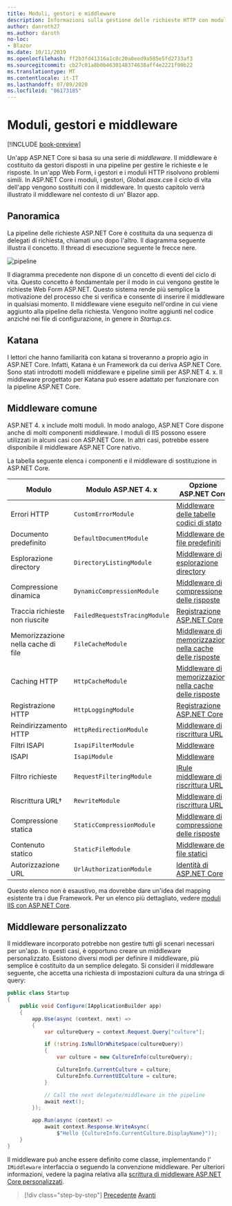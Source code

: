 ```yaml
---
title: Moduli, gestori e middleware
description: Informazioni sulla gestione delle richieste HTTP con moduli, gestori e middleware.
author: danroth27
ms.author: daroth
no-loc:
- Blazor
ms.date: 10/11/2019
ms.openlocfilehash: ff2b3fd41316a1c8c20a0eed9a585e5fd2733af3
ms.sourcegitcommit: cb27c01a8b0b4630148374638aff4e2221f90b22
ms.translationtype: MT
ms.contentlocale: it-IT
ms.lasthandoff: 07/09/2020
ms.locfileid: "86173185"
---
```

# <a name="modules-handlers-and-middleware"></a>Moduli, gestori e middleware

[!INCLUDE [book-preview](../../../includes/book-preview.md)]

Un'app ASP.NET Core si basa su una serie di *middleware*. Il middleware è costituito da gestori disposti in una pipeline per gestire le richieste e le risposte. In un'app Web Form, i gestori e i moduli HTTP risolvono problemi simili. In ASP.NET Core i moduli, i gestori, *Global.asax.cs*e il ciclo di vita dell'app vengono sostituiti con il middleware. In questo capitolo verrà illustrato il middleware nel contesto di un' Blazor app.

## <a name="overview"></a>Panoramica

La pipeline delle richieste ASP.NET Core è costituita da una sequenza di delegati di richiesta, chiamati uno dopo l'altro. Il diagramma seguente illustra il concetto. Il thread di esecuzione seguente le frecce nere.

![pipeline](media/middleware/request-delegate-pipeline.png)

Il diagramma precedente non dispone di un concetto di eventi del ciclo di vita. Questo concetto è fondamentale per il modo in cui vengono gestite le richieste Web Form ASP.NET. Questo sistema rende più semplice la motivazione del processo che si verifica e consente di inserire il middleware in qualsiasi momento. Il middleware viene eseguito nell'ordine in cui viene aggiunto alla pipeline della richiesta. Vengono inoltre aggiunti nel codice anziché nei file di configurazione, in genere in *Startup.cs*.

## <a name="katana"></a>Katana

I lettori che hanno familiarità con katana si troveranno a proprio agio in ASP.NET Core. Infatti, Katana è un Framework da cui deriva ASP.NET Core. Sono stati introdotti modelli middleware e pipeline simili per ASP.NET 4. x. Il middleware progettato per Katana può essere adattato per funzionare con la pipeline ASP.NET Core.

## <a name="common-middleware"></a>Middleware comune

ASP.NET 4. x include molti moduli. In modo analogo, ASP.NET Core dispone anche di molti componenti middleware. I moduli di IIS possono essere utilizzati in alcuni casi con ASP.NET Core. In altri casi, potrebbe essere disponibile il middleware ASP.NET Core nativo.

La tabella seguente elenca i componenti e il middleware di sostituzione in ASP.NET Core.

|Modulo                 |Modulo ASP.NET 4. x           |Opzione ASP.NET Core|
|-----------------------|-----------------------------|-------------------|
|Errori HTTP            |`CustomErrorModule`          |[Middleware delle tabelle codici di stato](/aspnet/core/fundamentals/error-handling#usestatuscodepages)|
|Documento predefinito       |`DefaultDocumentModule`      |[Middleware dei file predefiniti](/aspnet/core/fundamentals/static-files#serve-a-default-document)|
|Esplorazione directory     |`DirectoryListingModule`     |[Middleware di esplorazione directory](/aspnet/core/fundamentals/static-files#enable-directory-browsing)|
|Compressione dinamica    |`DynamicCompressionModule`   |[Middleware di compressione delle risposte](/aspnet/core/performance/response-compression)|
|Traccia richieste non riuscite|`FailedRequestsTracingModule`|[Registrazione ASP.NET Core](/aspnet/core/fundamentals/logging/index#tracesource-provider)|
|Memorizzazione nella cache di file           |`FileCacheModule`            |[Middleware di memorizzazione nella cache delle risposte](/aspnet/core/performance/caching/middleware)|
|Caching HTTP           |`HttpCacheModule`            |[Middleware di memorizzazione nella cache delle risposte](/aspnet/core/performance/caching/middleware)|
|Registrazione HTTP           |`HttpLoggingModule`          |[Registrazione ASP.NET Core](/aspnet/core/fundamentals/logging/index)|
|Reindirizzamento HTTP       |`HttpRedirectionModule`      |[Middleware di riscrittura URL](/aspnet/core/fundamentals/url-rewriting)|
|Filtri ISAPI          |`IsapiFilterModule`          |[Middleware](/aspnet/core/fundamentals/middleware/index)|
|ISAPI                  |`IsapiModule`                |[Middleware](/aspnet/core/fundamentals/middleware/index)|
|Filtro richieste      |`RequestFilteringModule`     |[IRule middleware di riscrittura URL](/aspnet/core/fundamentals/url-rewriting#irule-based-rule)|
|Riscrittura URL&#8224;   |`RewriteModule`              |[Middleware di riscrittura URL](/aspnet/core/fundamentals/url-rewriting)|
|Compressione statica     |`StaticCompressionModule`    |[Middleware di compressione delle risposte](/aspnet/core/performance/response-compression)|
|Contenuto statico         |`StaticFileModule`           |[Middleware dei file statici](/aspnet/core/fundamentals/static-files)|
|Autorizzazione URL      |`UrlAuthorizationModule`     |[Identità di ASP.NET Core](/aspnet/core/security/authentication/identity)|

Questo elenco non è esaustivo, ma dovrebbe dare un'idea del mapping esistente tra i due Framework. Per un elenco più dettagliato, vedere [moduli IIS con ASP.NET Core](/aspnet/core/host-and-deploy/iis/modules).

## <a name="custom-middleware"></a>Middleware personalizzato

Il middleware incorporato potrebbe non gestire tutti gli scenari necessari per un'app. In questi casi, è opportuno creare un middleware personalizzato. Esistono diversi modi per definire il middleware, più semplice è costituito da un semplice delegato. Si consideri il middleware seguente, che accetta una richiesta di impostazioni cultura da una stringa di query:

```csharp
public class Startup
{
    public void Configure(IApplicationBuilder app)
    {
        app.Use(async (context, next) =>
        {
            var cultureQuery = context.Request.Query["culture"];

            if (!string.IsNullOrWhiteSpace(cultureQuery))
            {
                var culture = new CultureInfo(cultureQuery);

                CultureInfo.CurrentCulture = culture;
                CultureInfo.CurrentUICulture = culture;
            }

            // Call the next delegate/middleware in the pipeline
            await next();
        });

        app.Run(async (context) =>
            await context.Response.WriteAsync(
                $"Hello {CultureInfo.CurrentCulture.DisplayName}"));
    }
}
```

Il middleware può anche essere definito come classe, implementando l' `IMiddleware` interfaccia o seguendo la convenzione middleware. Per ulteriori informazioni, vedere la pagina relativa alla [scrittura di middleware ASP.NET Core personalizzati](/aspnet/core/fundamentals/middleware/write).

>[!div class="step-by-step"]
>[Precedente](data.md) 
> [Avanti](config.md)
